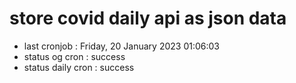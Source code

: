 # store covid daily api as json data

- last cronjob : Friday, 20 January 2023 01:06:03
- status og cron : success
- status daily cron : success
      
      